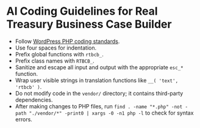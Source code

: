 # AI Coding Guidelines for Real Treasury Business Case Builder

- Follow [WordPress PHP coding standards](https://developer.wordpress.org/coding-standards/wordpress-coding-standards/php/).
- Use four spaces for indentation.
- Prefix global functions with `rtbcb_`.
- Prefix class names with `RTBCB_`.
- Sanitize and escape all input and output with the appropriate `esc_*` function.
- Wrap user visible strings in translation functions like `__( 'text', 'rtbcb' )`.
- Do not modify code in the `vendor/` directory; it contains third-party dependencies.
- After making changes to PHP files, run `find . -name "*.php" -not -path "./vendor/*" -print0 | xargs -0 -n1 php -l` to check for syntax errors.
